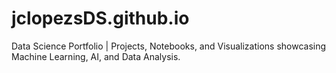 # jclopezsDS.github.io
Data Science Portfolio | Projects, Notebooks, and Visualizations showcasing Machine Learning, AI, and Data Analysis.
